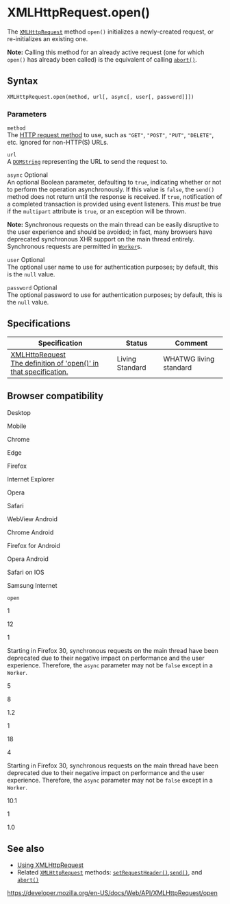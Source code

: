 XMLHttpRequest.open()
=====================

The [`XMLHttpRequest`](../xmlhttprequest) method `open()` initializes a newly-created request, or re-initializes an existing one.

**Note:** Calling this method for an already active request (one for which `open()` has already been called) is the equivalent of calling [`abort()`](abort).

Syntax
------

    XMLHttpRequest.open(method, url[, async[, user[, password]]])

### Parameters

`method`  
The [HTTP request method](https://developer.mozilla.org/en-US/docs/Web/HTTP/Methods) to use, such as `"GET"`, `"POST"`, `"PUT"`, `"DELETE"`, etc. Ignored for non-HTTP(S) URLs.

`url`  
A [`DOMString`](../domstring) representing the URL to send the request to.

 `async` <span class="badge inline optional">Optional</span>   
An optional Boolean parameter, defaulting to `true`, indicating whether or not to perform the operation asynchronously. If this value is `false`, the `send()` method does not return until the response is received. If `true`, notification of a completed transaction is provided using event listeners. This *must* be true if the `multipart` attribute is `true`, or an exception will be thrown.

**Note:** Synchronous requests on the main thread can be easily disruptive to the user experience and should be avoided; in fact, many browsers have deprecated synchronous XHR support on the main thread entirely. Synchronous requests are permitted in [`Worker`](../worker)s.

 `user` <span class="badge inline optional">Optional</span>   
The optional user name to use for authentication purposes; by default, this is the `null` value.

 `password` <span class="badge inline optional">Optional</span>   
The optional password to use for authentication purposes; by default, this is the `null` value.

Specifications
--------------

<table><thead><tr class="header"><th>Specification</th><th>Status</th><th>Comment</th></tr></thead><tbody><tr class="odd"><td><a href="https://xhr.spec.whatwg.org/#the-open()-method">XMLHttpRequest<br />
<span class="small">The definition of 'open()' in that specification.</span></a></td><td><span class="spec-living">Living Standard</span></td><td>WHATWG living standard</td></tr></tbody></table>

Browser compatibility
---------------------

Desktop

Mobile

Chrome

Edge

Firefox

Internet Explorer

Opera

Safari

WebView Android

Chrome Android

Firefox for Android

Opera Android

Safari on IOS

Samsung Internet

`open`

1

12

1

Starting in Firefox 30, synchronous requests on the main thread have been deprecated due to their negative impact on performance and the user experience. Therefore, the `async` parameter may not be `false` except in a `Worker`.

5

8

1.2

1

18

4

Starting in Firefox 30, synchronous requests on the main thread have been deprecated due to their negative impact on performance and the user experience. Therefore, the `async` parameter may not be `false` except in a `Worker`.

10.1

1

1.0

See also
--------

-   [Using XMLHttpRequest](using_xmlhttprequest)
-   Related [`XMLHttpRequest`](../xmlhttprequest) methods: [`setRequestHeader()`](setrequestheader),[`send()`](send), and [`abort()`](abort)

<a href="https://developer.mozilla.org/en-US/docs/Web/API/XMLHttpRequest/open" class="_attribution-link">https://developer.mozilla.org/en-US/docs/Web/API/XMLHttpRequest/open</a>
